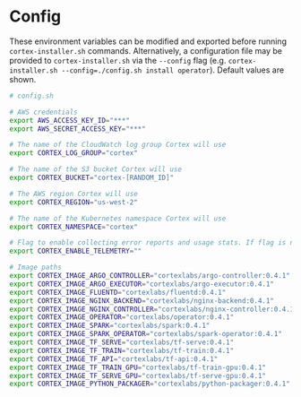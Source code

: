 # Config

These environment variables can be modified and exported before running `cortex-installer.sh` commands. Alternatively, a configuration file may be provided to `cortex-installer.sh` via the `--config` flag (e.g. `cortex-installer.sh --config=./config.sh install operator`). Default values are shown.

<!-- CORTEX_VERSION_STABLE -->

```bash
# config.sh

# AWS credentials
export AWS_ACCESS_KEY_ID="***"
export AWS_SECRET_ACCESS_KEY="***"

# The name of the CloudWatch log group Cortex will use
export CORTEX_LOG_GROUP="cortex"

# The name of the S3 bucket Cortex will use
export CORTEX_BUCKET="cortex-[RANDOM_ID]"

# The AWS region Cortex will use
export CORTEX_REGION="us-west-2"

# The name of the Kubernetes namespace Cortex will use
export CORTEX_NAMESPACE="cortex"

# Flag to enable collecting error reports and usage stats. If flag is not set to either "true" or "false", you will be prompted.
export CORTEX_ENABLE_TELEMETRY=""

# Image paths
export CORTEX_IMAGE_ARGO_CONTROLLER="cortexlabs/argo-controller:0.4.1"
export CORTEX_IMAGE_ARGO_EXECUTOR="cortexlabs/argo-executor:0.4.1"
export CORTEX_IMAGE_FLUENTD="cortexlabs/fluentd:0.4.1"
export CORTEX_IMAGE_NGINX_BACKEND="cortexlabs/nginx-backend:0.4.1"
export CORTEX_IMAGE_NGINX_CONTROLLER="cortexlabs/nginx-controller:0.4.1"
export CORTEX_IMAGE_OPERATOR="cortexlabs/operator:0.4.1"
export CORTEX_IMAGE_SPARK="cortexlabs/spark:0.4.1"
export CORTEX_IMAGE_SPARK_OPERATOR="cortexlabs/spark-operator:0.4.1"
export CORTEX_IMAGE_TF_SERVE="cortexlabs/tf-serve:0.4.1"
export CORTEX_IMAGE_TF_TRAIN="cortexlabs/tf-train:0.4.1"
export CORTEX_IMAGE_TF_API="cortexlabs/tf-api:0.4.1"
export CORTEX_IMAGE_TF_TRAIN_GPU="cortexlabs/tf-train-gpu:0.4.1"
export CORTEX_IMAGE_TF_SERVE_GPU="cortexlabs/tf-serve-gpu:0.4.1"
export CORTEX_IMAGE_PYTHON_PACKAGER="cortexlabs/python-packager:0.4.1"
```
